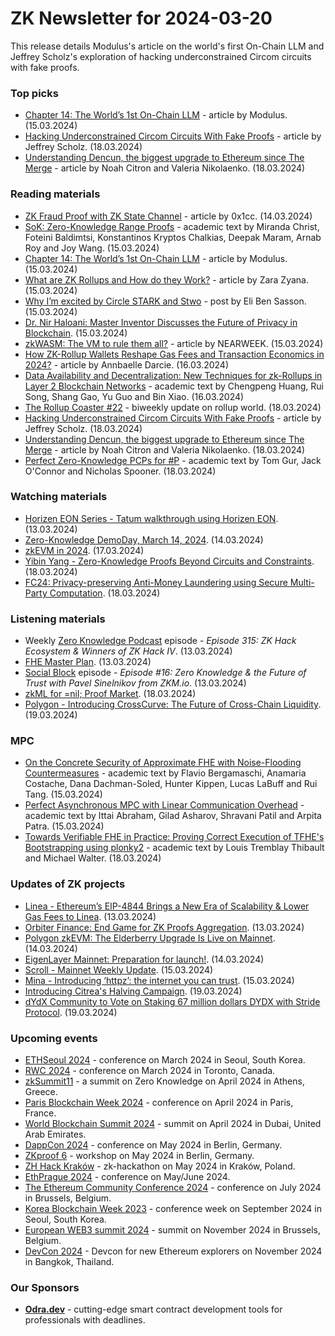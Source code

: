 # ZK Newsletter for 2024-03-20
This release details Modulus's article on the world's first On-Chain LLM and Jeffrey Scholz's exploration of hacking underconstrained Circom circuits with fake proofs. 

### Top picks
* [Chapter 14: The World’s 1st On-Chain LLM](https://medium.com/@ModulusLabs/chapter-14-the-worlds-1st-on-chain-llm-7e389189f85e) - article by Modulus. (15.03.2024)
* [Hacking Underconstrained Circom Circuits With Fake Proofs](https://www.rareskills.io/post/underconstrained-circom) - article by Jeffrey Scholz. (18.03.2024)
* [Understanding Dencun, the biggest upgrade to Ethereum since The Merge](https://a16zcrypto.com/posts/article/understanding-dencun-upgrade-protodanksharding-surge-merge/) - article by Noah Citron and Valeria Nikolaenko. (18.03.2024)

### Reading materials 
* [ZK Fraud Proof with ZK State Channel](https://ethresear.ch/t/zk-fraud-proof-with-zk-state-channel/19004/1) - article by 0x1cc. (14.03.2024)
* [SoK: Zero-Knowledge Range Proofs](https://eprint.iacr.org/2024/430.pdf) - academic text by Miranda Christ, Foteini Baldimtsi, Konstantinos Kryptos Chalkias, Deepak Maram, Arnab Roy and Joy Wang. (15.03.2024)
* [Chapter 14: The World’s 1st On-Chain LLM](https://medium.com/@ModulusLabs/chapter-14-the-worlds-1st-on-chain-llm-7e389189f85e) - article by Modulus. (15.03.2024)
* [What are ZK Rollups and How do they Work?](https://medium.com/coinmonks/what-are-zk-rollups-and-how-do-they-work-0a01327ac5ed) - article by Zara Zyana. (15.03.2024)
* [Why I’m excited by Circle STARK and Stwo](https://elibensasson.blog/2024/03/15/why-im-excited-by-circle-stark-and-stwo/) - post by Eli Ben Sasson. (15.03.2024)
* [Dr. Nir Haloani: Master Inventor Discusses the Future of Privacy in Blockchain](https://hackernoon.com/dr-nir-haloani-master-inventor-discusses-the-future-of-privacy-in-blockchain). (15.03.2024)
* [zkWASM: The VM to rule them all?](https://medium.com/nearprotocol/zkwasm-the-vm-to-rule-them-all-050250b60824) - article by NEARWEEK. (15.03.2024)
* [How ZK-Rollup Wallets Reshape Gas Fees and Transaction Economics in 2024?](https://medium.com/cryptocurrency-scripts/how-zk-rollup-wallets-reshape-gas-fees-and-transaction-economics-in-2024-e21c5a28e234) - article by Annbaelle Darcie. (16.03.2024)
* [Data Availability and Decentralization: New Techniques for zk-Rollups in Layer 2 Blockchain Networks](https://arxiv.org/pdf/2403.10828) - academic text by Chengpeng Huang, Rui Song, Shang Gao, Yu Guo and Bin Xiao. (16.03.2024)
* [The Rollup Coaster #22](https://taiko.mirror.xyz/HlD-XuFs5PHR58HRcSx5P20DUb0W5x7MHCI4i6R235g) - biweekly update on rollup world. (18.03.2024)
* [Hacking Underconstrained Circom Circuits With Fake Proofs](https://www.rareskills.io/post/underconstrained-circom) - article by Jeffrey Scholz. (18.03.2024)
* [Understanding Dencun, the biggest upgrade to Ethereum since The Merge](https://a16zcrypto.com/posts/article/understanding-dencun-upgrade-protodanksharding-surge-merge/) - article by Noah Citron and Valeria Nikolaenko. (18.03.2024)
* [Perfect Zero-Knowledge PCPs for #P](https://arxiv.org/pdf/2403.11941) - academic text by Tom Gur, Jack O'Connor and Nicholas Spooner. (18.03.2024)

### Watching materials
* [Horizen EON Series - Tatum walkthrough using Horizen EON](https://www.youtube.com/watch?v=yjEzYqm4QHo). (13.03.2024)
* [Zero-Knowledge DemoDay, March 14, 2024](https://www.youtube.com/watch?v=uhBL4CPcMrc). (14.03.2024)
* [zkEVM in 2024](https://www.youtube.com/watch?v=GHaaVimGhBI). (17.03.2024)
* [Yibin Yang - Zero-Knowledge Proofs Beyond Circuits and Constraints](https://www.youtube.com/watch?v=eO1BULyNLu4). (18.03.2024)
* [FC24: Privacy-preserving Anti-Money Laundering using Secure Multi-Party Computation](https://www.youtube.com/watch?v=2ubPAuNxBj4). (18.03.2024)

### Listening materials
* Weekly [Zero Knowledge Podcast](https://zeroknowledge.fm/315-2/) episode - *Episode 315: ZK Hack Ecosystem & Winners of ZK Hack IV*. (13.03.2024) 
* [FHE Master Plan](https://twitter.com/zama_fhe/status/1767958686511587483). (13.03.2024)
* [Social Block](https://www.youtube.com/watch?v=H0j8n77ghrM) episode - *Episode #16: Zero Knowledge & the Future of Trust with Pavel Sinelnikov from ZKM.io*. (13.03.2024)
* [zkML for =nil; Proof Market](https://twitter.com/nil_foundation/status/1769770649248010284). (18.03.2024)
* [Polygon - Introducing CrossCurve: The Future of Cross-Chain Liquidity](https://twitter.com/0xPolygon/status/1770120111212609703). (19.03.2024)

### MPC
* [On the Concrete Security of Approximate FHE with Noise-Flooding Countermeasures](https://eprint.iacr.org/2024/424.pdf) - academic text by Flavio Bergamaschi, Anamaria Costache, Dana Dachman-Soled, Hunter Kippen, Lucas LaBuff and Rui Tang. (15.03.2024)
* [Perfect Asynchronous MPC with Linear Communication Overhead](https://eprint.iacr.org/2024/432.pdf) - academic text by Ittai Abraham, Gilad Asharov, Shravani Patil and Arpita Patra. (15.03.2024)
* [Towards Verifiable FHE in Practice: Proving Correct Execution of TFHE's Bootstrapping using plonky2](https://eprint.iacr.org/2024/451.pdf) - academic text by Louis Tremblay Thibault and Michael Walter. (18.03.2024)

### Updates of ZK projects
* [Linea - Ethereum’s EIP-4844 Brings a New Era of Scalability & Lower Gas Fees to Linea](https://linea.mirror.xyz/PL5vXXKsKoHtFVdE6BB8rww695-x48rGB5RaHRyD1mg). (13.03.2024)
* [Orbiter Finance: End Game for ZK Proofs Aggregation](https://orbiter-finance.medium.com/orbiter-finance-end-game-for-zk-proofs-aggregation-7570b3b13a5e). (13.03.2024)
* [Polygon zkEVM: The Elderberry Upgrade Is Live on Mainnet](https://polygon.technology/blog/polygon-zkevm-the-elderberry-upgrade-is-live-on-mainnet). (14.03.2024)
* [EigenLayer Mainnet: Preparation for launch!](https://www.blog.eigenlayer.xyz/eigenlayer-mainnet-preparation-for-launch/). (14.03.2024)
* [Scroll - Mainnet Weekly Update](https://twitter.com/Scroll_ZKP/status/1768785377350074461). (15.03.2024)
* [Mina - Introducing ‘httpz’: the internet you can trust](https://minaprotocol.com/blog/httpz-the-internet-you-can-trust-with-zk-and-mina). (15.03.2024)
* [Introducing Citrea's Halving Campaign](https://www.blog.citrea.xyz/citrea-halving-campaign/). (19.03.2024)
* [dYdX Community to Vote on Staking 67 million dollars DYDX with Stride Protocol](https://daotimes.com/dydx-community-to-vote-on-staking-67m-dydx-with-stride-protocol/). (19.03.2024)

### Upcoming events
* [ETHSeoul 2024](https://www.ethseoul.org/) - conference on March 2024 in Seoul, South Korea. 
* [RWC 2024](https://rwc.iacr.org/2024/) - conference on March 2024 in Toronto, Canada. 
* [zkSummit11](https://www.zksummit.com/) - a summit on Zero Knowledge on April 2024 in Athens, Greece. 
* [Paris Blockchain Week 2024](https://www.parisblockchainweek.com/) - conference on April 2024 in Paris, France.
* [World Blockchain Summit 2024](https://www.worldblockchainsummit.com/dxb-apr-24) - summit on April 2024 in Dubai, United Arab Emirates.
* [DappCon 2024](https://www.dappcon.io/) - conference on May 2024 in Berlin, Germany. 
* [ZKproof 6](https://zkproof.org/events/zkproof-6-berlin/) - workshop on May 2024 in Berlin, Germany. 
* [ZH Hack Kraków](https://www.zkkrakow.com/) - zk-hackathon on May 2024 in Kraków, Poland.
* [EthPrague 2024](https://ethprague.com/) - conference on May/June 2024.
* [The Ethereum Community Conference 2024](https://ethcc.io/) - conference on July 2024 in Brussels, Belgium. 
* [Korea Blockchain Week 2023](https://koreablockchainweek.com/) - conference week on September 2024 in Seoul, South Korea.
* [European WEB3 summit 2024](https://www.web3eurosummit.eu/) - summit on November 2024 in Brussels, Belgium.
* [DevCon 2024](https://devcon.org/) - Devcon for new Ethereum explorers on November 2024 in Bangkok, Thailand.

### Our Sponsors
* **[Odra.dev](https://odra.dev)** - cutting-edge smart contract development tools for professionals with deadlines.
